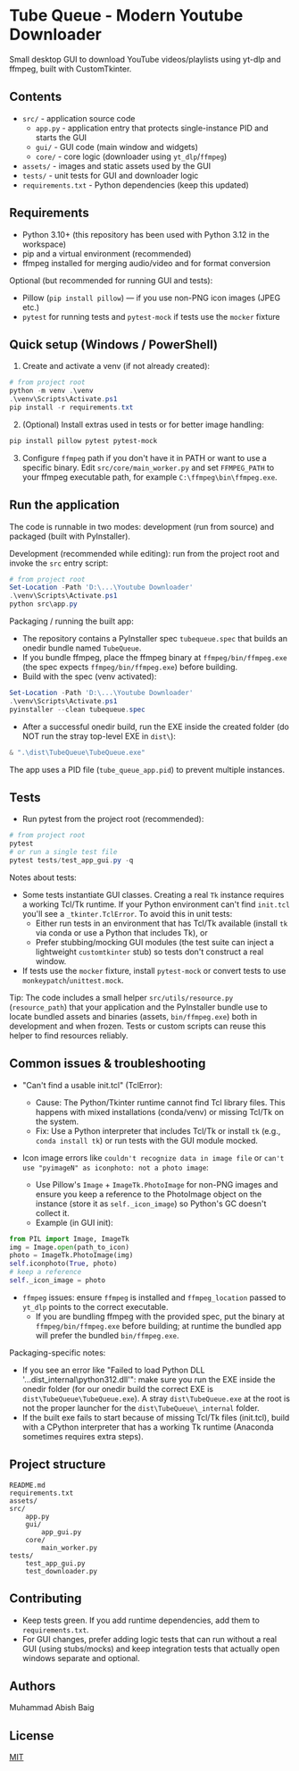 # Tube Queue - Modern Youtube Downloader

Small desktop GUI to download YouTube videos/playlists using yt-dlp and ffmpeg, built with CustomTkinter.

## Contents
- `src/` - application source code
	- `app.py` - application entry that protects single-instance PID and starts the GUI
	- `gui/` - GUI code (main window and widgets)
	- `core/` - core logic (downloader using `yt_dlp`/`ffmpeg`)
- `assets/` - images and static assets used by the GUI
- `tests/` - unit tests for GUI and downloader logic
- `requirements.txt` - Python dependencies (keep this updated)

## Requirements
- Python 3.10+ (this repository has been used with Python 3.12 in the workspace)
- pip and a virtual environment (recommended)
- ffmpeg installed for merging audio/video and for format conversion

Optional (but recommended for running GUI and tests):
- Pillow (`pip install pillow`) — if you use non-PNG icon images (JPEG etc.)
- `pytest` for running tests and `pytest-mock` if tests use the `mocker` fixture

## Quick setup (Windows / PowerShell)
1. Create and activate a venv (if not already created):

```powershell
# from project root
python -m venv .\venv
.\venv\Scripts\Activate.ps1
pip install -r requirements.txt
```

2. (Optional) Install extras used in tests or for better image handling:

```powershell
pip install pillow pytest pytest-mock
```

3. Configure `ffmpeg` path if you don't have it in PATH or want to use a specific binary. Edit `src/core/main_worker.py` and set `FFMPEG_PATH` to your ffmpeg executable path, for example `C:\ffmpeg\bin\ffmpeg.exe`.

## Run the application
The code is runnable in two modes: development (run from source) and packaged (built with PyInstaller).

Development (recommended while editing): run from the project root and invoke the `src` entry script:

```powershell
# from project root
Set-Location -Path 'D:\...\Youtube Downloader'
.\venv\Scripts\Activate.ps1
python src\app.py
```

Packaging / running the built app:
- The repository contains a PyInstaller spec `tubequeue.spec` that builds an onedir bundle named `TubeQueue`.
- If you bundle ffmpeg, place the ffmpeg binary at `ffmpeg/bin/ffmpeg.exe` (the spec expects `ffmpeg/bin/ffmpeg.exe`) before building.
- Build with the spec (venv activated):

```powershell
Set-Location -Path 'D:\...\Youtube Downloader'
.\venv\Scripts\Activate.ps1
pyinstaller --clean tubequeue.spec
```

- After a successful onedir build, run the EXE inside the created folder (do NOT run the stray top-level EXE in `dist\`):

```powershell
& ".\dist\TubeQueue\TubeQueue.exe"
```

The app uses a PID file (`tube_queue_app.pid`) to prevent multiple instances.

## Tests
- Run pytest from the project root (recommended):

```powershell
# from project root
pytest
# or run a single test file
pytest tests/test_app_gui.py -q
```

Notes about tests:
- Some tests instantiate GUI classes. Creating a real `Tk` instance requires a working Tcl/Tk runtime. If your Python environment can't find `init.tcl` you'll see a `_tkinter.TclError`. To avoid this in unit tests:
	- Either run tests in an environment that has Tcl/Tk available (install `tk` via conda or use a Python that includes Tk), or
	- Prefer stubbing/mocking GUI modules (the test suite can inject a lightweight `customtkinter` stub) so tests don't construct a real window.
- If tests use the `mocker` fixture, install `pytest-mock` or convert tests to use `monkeypatch`/`unittest.mock`.

Tip: The code includes a small helper `src/utils/resource.py` (`resource_path`) that your application and the PyInstaller bundle use to locate bundled assets and binaries (assets, `bin/ffmpeg.exe`) both in development and when frozen. Tests or custom scripts can reuse this helper to find resources reliably.

## Common issues & troubleshooting

- "Can't find a usable init.tcl" (TclError):
	- Cause: The Python/Tkinter runtime cannot find Tcl library files. This happens with mixed installations (conda/venv) or missing Tcl/Tk on the system.
	- Fix: Use a Python interpreter that includes Tcl/Tk or install `tk` (e.g., `conda install tk`) or run tests with the GUI module mocked.

- Icon image errors like `couldn't recognize data in image file` or `can't use "pyimageN" as iconphoto: not a photo image`:
	- Use Pillow's `Image` + `ImageTk.PhotoImage` for non-PNG images and ensure you keep a reference to the PhotoImage object on the instance (store it as `self._icon_image`) so Python's GC doesn't collect it.
	- Example (in GUI init):

```python
from PIL import Image, ImageTk
img = Image.open(path_to_icon)
photo = ImageTk.PhotoImage(img)
self.iconphoto(True, photo)
# keep a reference
self._icon_image = photo
```

- `ffmpeg` issues: ensure `ffmpeg` is installed and `ffmpeg_location` passed to `yt_dlp` points to the correct executable.
	- If you are bundling ffmpeg with the provided spec, put the binary at `ffmpeg/bin/ffmpeg.exe` before building; at runtime the bundled app will prefer the bundled `bin/ffmpeg.exe`.

Packaging-specific notes:
- If you see an error like "Failed to load Python DLL '...dist\_internal\python312.dll'": make sure you run the EXE inside the onedir folder (for our onedir build the correct EXE is `dist\TubeQueue\TubeQueue.exe`). A stray `dist\TubeQueue.exe` at the root is not the proper launcher for the `dist\TubeQueue\_internal` folder.
- If the built exe fails to start because of missing Tcl/Tk files (init.tcl), build with a CPython interpreter that has a working Tk runtime (Anaconda sometimes requires extra steps).

## Project structure

```
README.md
requirements.txt
assets/
src/
	app.py
	gui/
		app_gui.py
	core/
		main_worker.py
tests/
	test_app_gui.py
	test_downloader.py
```

## Contributing
- Keep tests green. If you add runtime dependencies, add them to `requirements.txt`.
- For GUI changes, prefer adding logic tests that can run without a real GUI (using stubs/mocks) and keep integration tests that actually open windows separate and optional.

## Authors
Muhammad Abish Baig

## License
[MIT](LICENSE)